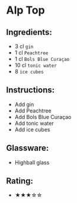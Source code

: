# Alp Top

## Ingredients:
- 3 cl `gin`
- 1 cl `Peachtree`
- 1 cl `Bols Blue Curaçao`
- 10 cl `tonic water`
- 8 `ice cubes`

## Instructions:
- Add gin
- Add Peachtree
- Add Bols Blue Curaçao
- Add tonic water
- Add ice cubes

## Glassware:
- Highball glass

## Rating:
- ★★★☆☆